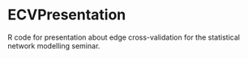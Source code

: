 # ECVPresentation

R code for presentation about edge cross-validation for the statistical network modelling seminar.
